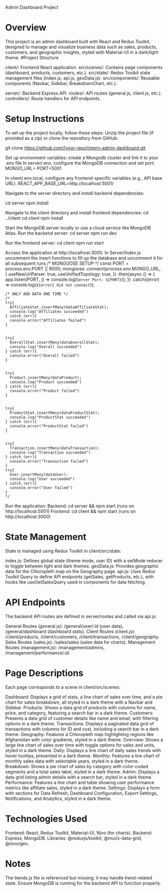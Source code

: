Admin Dashboard Project
# Overview
This project is an admin dashboard built with React and Redux Toolkit, designed to manage and visualize business data such as sales, products, customers, and geographic insights, styled with Material-UI in a dark/light theme.
#Project Structure

client/: Frontend React application.
src/scenes/: Contains page components (dashboard, products, customers, etc.).
src/state/: Redux Toolkit state management files (index.js, api.js, geoData.js).
src/components/: Reusable components (Navbar, Sidebar, BreakdownChart, etc.).


server/: Backend Express API.
routes/: API routes (general.js, client.js, etc.).
controllers/: Route handlers for API endpoints.



# Setup Instructions

To set up the project locally, follow these steps:
Unzip the project file (if provided as a zip) or clone the repository from GitHub:


git clone https://github.com/[your-repo]/mern-admin-dashboard.git

Set up environment variables:
create a Mongodb cluster and link it to your .env file
In server/.env, configure the MongoDB connection and set port:
MONGO_URL=<ConnectionLink>
PORT=5001

In client/.env.local, configure any frontend-specific variables (e.g., API base URL).
REACT_APP_BASE_URL=http://localhost:5001/


Navigate to the server directory and install backend dependencies:


cd server
npm install


Navigate to the client directory and install frontend dependencies:
cd ../client
cd client
npm install

Start the MongoDB server locally or use a cloud service like MongoDB Atlas.
Run the backend server:
cd server
npm run dev

Run the frontend server:
cd client
npm run start

Access the application at http://localhost:3000.
In Server/Index.js uncomment the insert functions to fill up the database and uncomment it for all subsequent runs
/* MONGOOSE SETUP */
const PORT = process.env.PORT || 9000;
mongoose
  .connect(process.env.MONGO_URL, {
    useNewUrlParser: true,
    useUnifiedTopology: true,
  })
  .then(async () => {
    app.listen(PORT, () => console.log(`Server Port: ${PORT}`));
  })
  .catch((error) => console.log(`${error} did not connect`));


 
    /* ONLY ADD DATA ONE TIME */
    /*
    try{
      AffiliateStat.insertMany(dataAffiliateStat);
      console.log("Affiliates succeeded")
    } catch (err){
      console.error("Affiliates failed")
    }


    try{
      OverallStat.insertMany(dataOverallStat);
      console.log("Overall succeeded")
    } catch (err){
      console.error("Overall failed")
    }


    try{
      Product.insertMany(dataProduct);
      console.log("Product succeeded")
    } catch (err){
      console.error("Product failed")
    }


    try{
      ProductStat.insertMany(dataProductStat);
      console.log("ProductStat succeeded")
    } catch (err){
      console.error("ProductStat failed")
    }


    try{
      Transaction.insertMany(dataTransaction);
      console.log("Transaction succeeded")
    } catch (err){
      console.error("Transaction failed")
    }
    try{
      User.insertMany(dataUser);
      console.log("User succeeded")
    } catch (err){
      console.error("User failed")
    }
    */



Run the application:
Backend: cd server && npm start (runs on http://localhost:5001)
Frontend: cd client && npm start (runs on http://localhost:3000)



# State Management
State is managed using Redux Toolkit in client/src/state:

index.js: Defines global state (theme mode, user ID) with a setMode reducer to toggle between light and dark themes.
geoData.js: Provides geographic data for the Chloropleth map on the Geography page.
api.js: Uses Redux Toolkit Query to define API endpoints (getSales, getProducts, etc.), with hooks like useGetSalesQuery used in components for data fetching.

# API Endpoints
The backend API routes are defined in server/routes and called via api.js:

General Routes (general.js): /general/user/:id (user data), /general/dashboard (dashboard stats).
Client Routes (client.js): /client/products, /client/customers, /client/transactions, /client/geography.
Sales Routes (sales.js): /sales/sales (sales data for charts).
Management Routes (management.js): /management/admins, /management/performance/:id.

# Page Descriptions
Each page corresponds to a scene in client/src/scenes:

Dashboard: Displays a grid of stats, a line chart of sales over time, and a pie chart for sales breakdown, all styled in a dark theme with a Navbar and Sidebar.
Products: Shows a data grid of products with columns for name, price, and category, featuring a search bar in a dark theme.
Customers: Presents a data grid of customer details like name and email, with filtering options in a dark theme.
Transactions: Displays a paginated data grid of transactions with columns for ID and cost, including a search bar in a dark theme.
Geography: Features a Chloropleth map highlighting regions like Afghanistan with color gradients, styled in a dark theme.
Overview: Shows a large line chart of sales over time with toggle options for sales and units, styled in a dark theme.
Daily: Displays a line chart of daily sales trends with hover tooltips, presented in a dark theme.
Monthly: Features a line chart of monthly sales data with selectable years, styled in a dark theme.
Breakdown: Shows a pie chart of sales by category with color-coded segments and a total sales label, styled in a dark theme.
Admin: Displays a data grid listing admin details with a search bar, styled in a dark theme.
Performance: Features a line chart and table showing user performance metrics like affiliate sales, styled in a dark theme.
Settings: Displays a form with sections for Data Refresh, Dashboard Configuration, Export Settings, Notifications, and Analytics, styled in a dark theme.

# Technologies Used

Frontend: React, Redux Toolkit, Material-UI, Nivo (for charts).
Backend: Express, MongoDB.
Libraries: @reduxjs/toolkit, @mui/x-data-grid, @nivo/geo.

# Notes

The trends.js file is referenced but missing; it may handle trend-related state.
Ensure MongoDB is running for the backend API to function properly.

